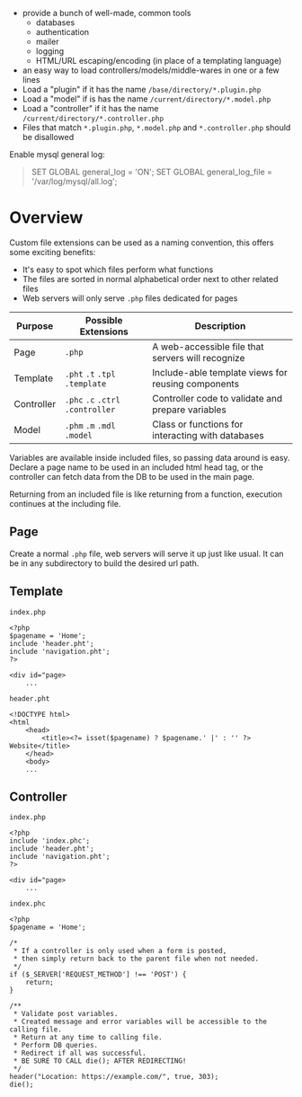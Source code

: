 - provide a bunch of well-made, common tools
	- databases
	- authentication
	- mailer
	- logging
	- HTML/URL escaping/encoding (in place of a templating language)
- an easy way to load controllers/models/middle-wares in one or a few lines
- Load a "plugin" if it has the name `/base/directory/*.plugin.php`
- Load a "model" if is has the name `/current/directory/*.model.php`
- Load a "controller" if it has the name `/current/directory/*.controller.php`
- Files that match `*.plugin.php`, `*.model.php` and `*.controller.php` should be disallowed


Enable mysql general log:
> SET GLOBAL general_log = 'ON';
> SET GLOBAL general_log_file = '/var/log/mysql/all.log';

# Overview

Custom file extensions can be used as a naming convention, this offers some exciting benefits:
 * It's easy to spot which files perform what functions
 * The files are sorted in normal alphabetical order next to other related files
 * Web servers will only serve `.php` files dedicated for pages

Purpose    | Possible Extensions | Description
-----------|---------------------|------------
Page       |`.php`               | A web-accessible file that servers will recognize
Template   |`.pht` `.t` `.tpl` `.template`| Include-able template views for reusing components
Controller |`.phc` `.c` `.ctrl` `.controller`| Controller code to validate and prepare variables
Model      |`.phm` `.m` `.mdl` `.model` | Class or functions for interacting with databases

Variables are available inside included files, so passing data around is easy. Declare a page name to be used in an included html head tag, or the controller can fetch data from the DB to be used in the main page.

Returning from an included file is like returning from a function, execution continues at the including file.

## Page

Create a normal `.php` file, web servers will serve it up just like usual. It can be in any subdirectory to build the desired url path.

## Template

`index.php`
```phtml
<?php
$pagename = 'Home';
include 'header.pht';
include 'navigation.pht';
?>

<div id="page>
	...
```

`header.pht`
```phtml
<!DOCTYPE html>
<html
	<head>
		<title><?= isset($pagename) ? $pagename.' |' : '' ?> Website</title>
	</head>
	<body>
	...
```

## Controller

`index.php`
```phtml
<?php
include 'index.phc';
include 'header.pht';
include 'navigation.pht';
?>

<div id="page>
	...
```

`index.phc`
```phtml
<?php
$pagename = 'Home';

/*
 * If a controller is only used when a form is posted,
 * then simply return back to the parent file when not needed.
 */
if ($_SERVER['REQUEST_METHOD'] !== 'POST') {
	return;
}

/**
 * Validate post variables.
 * Created message and error variables will be accessible to the calling file.
 * Return at any time to calling file.
 * Perform DB queries.
 * Redirect if all was successful.
 * BE SURE TO CALL die(); AFTER REDIRECTING!
 */
header("Location: https://example.com/", true, 303);
die();
```
